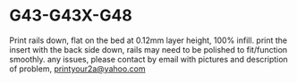 # G43-G43X-G48
Print rails down, flat on the bed at 0.12mm layer height, 100% infill.
print the insert with the back side down, rails may need to be polished to fit/function smoothly.
any issues, please contact by email with pictures and description of problem,
printyour2a@yahoo.com
